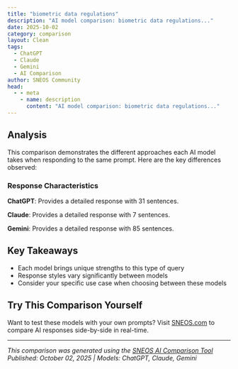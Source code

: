 ```yaml
---
title: "biometric data regulations"
description: "AI model comparison: biometric data regulations..."
date: 2025-10-02
category: comparison
layout: Clean
tags:
  - ChatGPT
  - Claude
  - Gemini
  - AI Comparison
author: SNEOS Community
head:
  - - meta
    - name: description
      content: "AI model comparison: biometric data regulations..."
---
```


<ChatComparison
  title="biometric data regulations"
  prompt="biometric data regulations"
  :responses='{
    "ChatGPT": "Biometric data regulations refer to laws and guidelines governing the collection, storage, processing, and use of biometric information, such as fingerprints, facial recognition, iris scans, voiceprints, and other unique physical or behavioral characteristics used for identification and authentication purposes. These regulations aim to protect individuals\u0027 privacy and security, prevent misuse, and ensure ethical handling of sensitive biometric information.\n\n### Key Aspects of Biometric Data Regulations\n\n1. **Definition of Biometric Data**  \n   Regulations typically define what constitutes biometric data, often as \u0022personal data resulting from specific technical processing relating to the physical, physiological, or behavioral characteristics of an individual.\u0022\n\n2. **Consent Requirements**  \n   Most jurisdictions require explicit, informed consent from individuals before collecting or processing their biometric data.\n\n3. **Purpose Limitation**  \n   Biometric data must be collected and processed only for specified, legitimate purposes, such as identity verification or security.\n\n4. **Data Minimization and Retention**  \n   Only necessary biometric data should be collected, and it must be retained only as long as needed for the intended purpose.\n\n5. **Security Measures**  \n   Organizations must implement strong security protocols to protect biometric data from unauthorized access, breaches, or leaks.\n\n6. **Rights of Data Subjects**  \n   Individuals usually have rights to access their biometric data, correct inaccuracies, and request deletion under certain circumstances.\n\n7. **Transparency and Accountability**  \n   Organizations must be transparent about their biometric data practices and may be required to conduct impact assessments or notify authorities about their processing activities.\n\n### Examples of Biometric Data Regulations by Jurisdiction\n\n- **European Union (GDPR - General Data Protection Regulation)**  \n  Under the GDPR, biometric data is classified as a special category of personal data with enhanced protections. Processing this data generally requires explicit consent or a legal basis, such as vital interests or public interest. Organizations must adhere to strict security and transparency requirements.\n\n- **United States**  \n  There is no comprehensive federal biometric data law, but some states have specific regulations, including:  \n  - **Illinois Biometric Information Privacy Act (BIPA)**: Requires informed consent, data retention policies, and provides private right of action for violations.  \n  - **Texas and Washington**: Have laws regulating biometric data collection and use, mostly focusing on consent and data handling.\n\n- **India (Proposed Personal Data Protection Bill)**  \n  The bill classifies biometric data under sensitive personal data and mandates explicit consent, purpose limitation, and security safeguards.\n\n- **Other Countries**  \n  Many countries are developing or have enacted data protection laws with biometric data provisions, reflecting growing privacy concerns.\n\n### Best Practices for Compliance\n\n- Obtain explicit written consent before collecting biometric data.  \n- Clearly inform individuals about the purpose and scope of biometric data use.  \n- Limit biometric data collection to what is strictly necessary.  \n- Implement strong encryption and access controls.  \n- Regularly audit biometric data handling and processing activities.  \n- Provide mechanisms for individuals to access, correct, or delete their biometric data.  \n- Stay updated with local laws and regulations regarding biometrics.\n\nIf you would like information on a specific country\u0027s biometric data regulations or more detailed guidance, please let me know!",
    "Claude": "# Biometric Data Regulations: Key Overview\n\nBiometric data is subject to strict regulations worldwide due to its sensitive nature and privacy implications. Here\u0027s a comprehensive breakdown:\n\n## **What Constitutes Biometric Data**\n- Fingerprints, facial recognition, iris/retina scans\n- Voice patterns, palm prints, DNA\n- Gait analysis, typing patterns\n- Any unique biological or behavioral characteristics\n\n## **Major Regulatory Frameworks**\n\n### **United States**\n- **Illinois Biometric Information Privacy Act (BIPA)** - Most comprehensive state law\n- **California Consumer Privacy Act (CCPA)** - Includes biometric protections\n- **Federal Trade Commission (FTC)** oversight\n- **HIPAA** for healthcare contexts\n\n### **European Union**\n- **GDPR** treats biometrics as \u0022special category\u0022 data\n- Requires explicit consent or legal basis\n- Enhanced rights for data subjects\n- Strict breach notification requirements\n\n### **Other Jurisdictions**\n- **Canada**: PIPEDA and provincial privacy laws\n- **Australia**: Privacy Act 1988\n- **UK**: Data Protection Act 2018 (post-GDPR)\n\n## **Key Compliance Requirements**\n\n### **Consent \u0026 Notice**\n- Clear, specific consent before collection\n- Detailed privacy notices\n- Purpose limitation principles\n- Right to withdraw consent\n\n### **Data Security**\n- Encryption requirements\n- Access controls\n- Regular security assessments\n- Incident response procedures\n\n### **Individual Rights**\n- Access to collected data\n- Correction/deletion rights\n- Data portability (under GDPR)\n- Opt-out mechanisms\n\n## **Industry-Specific Considerations**\n\n**Employment**: Additional restrictions on employee biometric collection\n**Healthcare**: HIPAA compliance alongside privacy laws\n**Financial Services**: Enhanced security but privacy balance required\n**Education**: Special protections for student data\n\n## **Best Practices**\n1. Conduct privacy impact assessments\n2. Implement privacy-by-design principles\n3. Regular compliance audits\n4. Staff training programs\n5. Clear data retention/deletion policies\n\nWould you like me to elaborate on any specific regulation or compliance aspect?",
    "Gemini": "Biometric data regulations are a complex and evolving area of law, varying significantly across jurisdictions. Generally, these regulations aim to protect individuals\u0027 privacy and security by controlling the collection, storage, use, and sharing of biometric information. Here\u0027s a breakdown of key aspects:\n\n**What is Biometric Data?**\n\nBiometric data refers to measurable physical or behavioral characteristics that can be used to identify an individual. Common examples include:\n\n*   **Facial recognition data:** Data derived from facial scans or images.\n*   **Fingerprints:** Images of fingerprint patterns.\n*   **Iris and retina scans:** Images of the iris or retina of the eye.\n*   **Voiceprints:** Recordings and analysis of voice characteristics.\n*   **Hand geometry:** Measurements of hand size and shape.\n*   **Gait analysis:** Analysis of walking patterns.\n*   **Keystroke dynamics:** Analysis of typing rhythm and pressure.\n*   **DNA:** Deoxyribonucleic acid, although regulations often treat it differently from other biometric data.\n\n**Key Principles and Requirements in Biometric Data Regulations:**\n\n*   **Notice and Consent:**\n\n    *   **Transparency:** Organizations are generally required to provide clear and conspicuous notice to individuals before collecting their biometric data. This notice should explain:\n        *   The specific types of biometric data collected.\n        *   The purpose for which the data will be used.\n        *   How the data will be stored and secured.\n        *   With whom the data will be shared.\n        *   The retention period for the data.\n    *   **Informed Consent:**  Many regulations require explicit consent from individuals before their biometric data can be collected. This consent must be freely given, specific, informed, and unambiguous.  Implied consent (e.g., continued use of a service after notice) is often insufficient.  Consent is often required *each* time the data is used for a new purpose.\n    *   **Right to Refuse/Withdraw Consent:** Individuals must have the right to refuse to provide their biometric data or to withdraw their consent at any time.\n\n*   **Data Minimization:**\n\n    *   Organizations should only collect the minimum amount of biometric data necessary to achieve the specific purpose for which it is being collected.  They should not collect data \u0022just in case\u0022 it might be useful later.\n\n*   **Purpose Limitation:**\n\n    *   Biometric data should only be used for the specific purpose for which it was collected and for which consent was obtained (if applicable).  Using the data for a different, incompatible purpose generally requires new consent.\n\n*   **Data Security:**\n\n    *   Organizations must implement reasonable security measures to protect biometric data from unauthorized access, use, disclosure, alteration, or destruction.  This includes:\n        *   Encryption: Encrypting biometric data both in transit and at rest.\n        *   Access Controls: Limiting access to biometric data to authorized personnel only.\n        *   Regular Security Audits: Conducting regular security audits to identify and address vulnerabilities.\n        *   Employee Training: Training employees on proper data security practices.\n    *   Many regulations require a written security plan.\n\n*   **Storage Limitation/Retention:**\n\n    *   Biometric data should only be retained for as long as necessary to fulfill the purpose for which it was collected. Once the purpose is fulfilled, the data should be securely deleted.\n    *   Many regulations specify maximum retention periods.\n\n*   **Data Accuracy and Integrity:**\n\n    *   Organizations should take steps to ensure that biometric data is accurate and up-to-date.\n    *   Individuals may have the right to access their biometric data and request corrections if it is inaccurate.\n\n*   **Restrictions on Sale or Sharing:**\n\n    *   Many regulations prohibit the sale, lease, or other commercialization of biometric data.\n    *   Sharing biometric data with third parties may be restricted or require additional consent.\n\n*   **Private Right of Action:**\n\n    *   Some laws grant individuals the right to sue organizations that violate the biometric data regulations.  This can create significant financial risk for non-compliance.\n\n*   **Accountability and Governance:**\n\n    *   Organizations should establish clear policies and procedures for handling biometric data.\n    *   They should designate individuals responsible for overseeing compliance with biometric data regulations.\n\n**Key Jurisdictions and Laws:**\n\n*   **United States:**\n    *   **Illinois Biometric Information Privacy Act (BIPA):** One of the most stringent and well-known biometric privacy laws. It requires informed consent, reasonable security measures, and prohibits the sale of biometric data.  Critically, BIPA provides a private right of action with significant statutory damages.\n    *   **Texas Biometric Privacy Act:** Similar to BIPA but lacks a private right of action.\n    *   **Washington Biometric Privacy Law:** Requires notice and consent but has a lower standard of care.\n    *   **California Consumer Privacy Act (CCPA) / California Privacy Rights Act (CPRA):**  While not specifically targeting biometric data, CCPA/CPRA classifies biometric information as \u0022sensitive personal information\u0022 and provides consumers with rights over their data, including the right to access, delete, and correct it.\n    *   **State Laws:** Other states have enacted or are considering biometric data laws.\n*   **European Union:**\n    *   **General Data Protection Regulation (GDPR):**  Biometric data is considered a special category of personal data under the GDPR, requiring stricter processing conditions.  Processing biometric data for the purpose of uniquely identifying a natural person is generally prohibited unless certain exceptions apply (e.g., explicit consent, legal obligation).\n*   **United Kingdom:**\n    *   **Data Protection Act 2018:** Implements the GDPR in the UK.\n*   **Canada:**\n    *   **Personal Information Protection and Electronic Documents Act (PIPEDA):** Applies to biometric data collected, used, or disclosed in the course of commercial activities. Requires consent and reasonable security safeguards.\n*   **Other Countries:** Many other countries are developing or have implemented biometric data regulations.\n\n**Specific Industries and Applications:**\n\n*   **Employment:**  Biometric time clocks, security access systems, and employee monitoring.  This is a major area of litigation.\n*   **Retail:** Facial recognition for loss prevention, personalized marketing, and customer loyalty programs.\n*   **Healthcare:** Patient identification, access control to medical records.\n*   **Finance:** Authentication for online banking, identity verification.\n*   **Law Enforcement:** Criminal identification, surveillance.\n*   **Education:** School attendance tracking, security access.\n\n**Challenges and Considerations:**\n\n*   **Defining \u0022Biometric Data\u0022:** The definition of biometric data can vary across jurisdictions, leading to uncertainty about which data is subject to regulation.\n*   **Technology Evolution:** New biometric technologies are constantly emerging, requiring regulations to adapt.\n*   **Balancing Security and Privacy:**  Biometric data can enhance security, but regulations must balance this with individual privacy rights.\n*   **Enforcement:** Effective enforcement of biometric data regulations is crucial to protect individuals\u0027 rights.\n*   **Cross-border Data Transfers:**  Transferring biometric data across international borders can be complex due to varying legal requirements.\n\n**Best Practices for Compliance:**\n\n*   **Conduct a Data Inventory:** Identify all biometric data collected, stored, and used by the organization.\n*   **Develop a Privacy Policy:** Create a clear and comprehensive privacy policy that explains how biometric data is handled.\n*   **Implement Security Measures:** Implement appropriate technical and organizational security measures to protect biometric data.\n*   **Train Employees:** Train employees on biometric data privacy and security requirements.\n*   **Obtain Consent:** Obtain informed consent from individuals before collecting their biometric data (where required).\n*   **Comply with Data Subject Rights:** Respect individuals\u0027 rights to access, correct, and delete their biometric data.\n*   **Monitor and Update:** Regularly monitor and update privacy policies and security measures to reflect changes in technology and regulations.\n*   **Consult with Legal Counsel:**  Seek legal advice to ensure compliance with applicable biometric data regulations.\n\n**In summary,** biometric data regulations are a rapidly evolving area of law.  Organizations that collect, store, or use biometric data must understand and comply with the applicable regulations to avoid legal risks and protect individuals\u0027 privacy.  It is essential to stay informed about the latest developments in this field and to seek legal advice when necessary.  The Illinois BIPA continues to be the gold standard and the most litigated biometric privacy law in the United States.\n"
  }'
  published-date="02:13"
/>

## Analysis

This comparison demonstrates the different approaches each AI model takes when responding to the same prompt. Here are the key differences observed:

### Response Characteristics

**ChatGPT**: Provides a detailed response with 31 sentences. 

**Claude**: Provides a detailed response with 7 sentences. 

**Gemini**: Provides a detailed response with 85 sentences. 

## Key Takeaways

- Each model brings unique strengths to this type of query
- Response styles vary significantly between models
- Consider your specific use case when choosing between these models

## Try This Comparison Yourself

Want to test these models with your own prompts? Visit [SNEOS.com](https://sneos.com) to compare AI responses side-by-side in real-time.

---

*This comparison was generated using the [SNEOS AI Comparison Tool](https://sneos.com)*
*Published: October 02, 2025 | Models: ChatGPT, Claude, Gemini*
